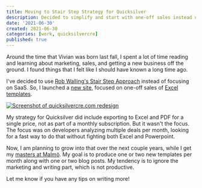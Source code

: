 ```yaml
---
title: Moving to Stair Step Strategy for Quicksilver
description: Decided to simplify and start with one-off sales instead of SaaS all-or-nothing
date: '2021-06-30'
created: 2021-06-30
categories: [work, quicksilvercre]
published: true
---
```


<script>
	import screenshot from './images/quicksilver-redesign-2021-06-30.png';
</script>

Around the time that Vivian was born last fall, I spent a lot of time reading and learning about marketing, sales, and getting a new business off the ground. I found things that I felt like I should have known a long time ago.

I've decided to use [Rob Walling's Stair Step Approach](https://robwalling.com/2015/03/26/the-stairstep-approach-to-bootstrapping/) instead of focusing on SaaS. So, I launched a [new site](https://www.quicksilvercre.com), focused on one-off sales of [Excel templates](https://www.quicksilvercre.com/excel).

[![Screenshot of quicksilvercre.com redesign]({screenshot})](https://www.quicksilvercre.com)

My strategy for Quicksilver did include exporting to Excel and PDF for a single price, not as part of a monthly subscription. But it wasn't the focus. The focus was on developers analyzing multiple deals per month, looking for a fast way to do that without fighting both Excel and Powerpoint.

Now, I am planning to grow into that over the next couple years, while I get my [masters at Malmö](https://mau.se/en/study-education/programme/TAICS). My goal is to produce one or two new templates per month along with one or two blog posts. My tendency is to ignore the marketing and writing part, which is not productive.

Let me know if you have any tips on writing more!
